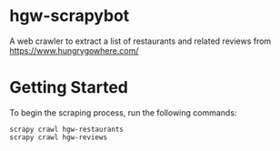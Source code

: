 # hgw-scrapybot
A web crawler to extract a list of restaurants and related reviews from https://www.hungrygowhere.com/

# Getting Started
To begin the scraping process, run the following commands:
```
scrapy crawl hgw-restaurants
scrapy crawl hgw-reviews
```
